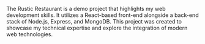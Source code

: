 The Rustic Restaurant is a demo project that highlights my web development skills. It utilizes a React-based front-end alongside a back-end stack of Node.js, Express, and MongoDB. This project was created to showcase my technical expertise and explore the integration of modern web technologies.
